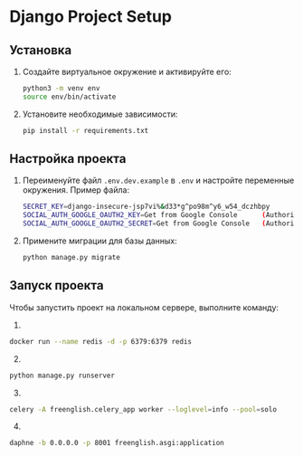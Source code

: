 # Django Project Setup


## Установка

1. Создайте виртуальное окружение и активируйте его:

    ```bash
    python3 -m venv env
    source env/bin/activate
    ```

2. Установите необходимые зависимости:

    ```bash
    pip install -r requirements.txt
    ```

## Настройка проекта

1. Переименуйте файл `.env.dev.example` в `.env` и настройте переменные окружения. Пример файла:

    ```bash
    SECRET_KEY=django-insecure-jsp7vi%&d33*g^po98m^y6_w54_dczhbpy
    SOCIAL_AUTH_GOOGLE_OAUTH2_KEY=Get from Google Console      (Authorized redirect URIs for google authentification http://localhost:8000/accounts/complete/google-oauth2/)
    SOCIAL_AUTH_GOOGLE_OAUTH2_SECRET=Get from Google Console   (Authorized redirect URIs for google authentification http://localhost:8000/accounts/complete/google-oauth2/)
    ```

2. Примените миграции для базы данных:

    ```bash
    python manage.py migrate
    ```


## Запуск проекта

Чтобы запустить проект на локальном сервере, выполните команду:

1.
```bash
docker run --name redis -d -p 6379:6379 redis
```

2.

```bash
python manage.py runserver
```

3.

```bash
celery -A freenglish.celery_app worker --loglevel=info --pool=solo
```

4.

```bash
daphne -b 0.0.0.0 -p 8001 freenglish.asgi:application
```

